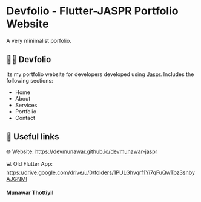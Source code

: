 # Devfolio - Flutter-JASPR Portfolio Website

A very minimalist porfolio. 


## 🧑‍💻 Devfolio
Its my portfolio website for developers developed using [Jaspr](https://docs.page/schultek/jaspr). Includes the following sections:
- Home
- About
- Services
- Portfolio
- Contact

## 🔗 Useful links

🌐 Website: https://devmunawar.github.io/devmunawar-jaspr

💻 Old Flutter App: https://drive.google.com/drive/u/0/folders/1PULGhvqrf1Yi7qFuQwTpz3snbyAJGNMl


#### Munawar Thottiyil
